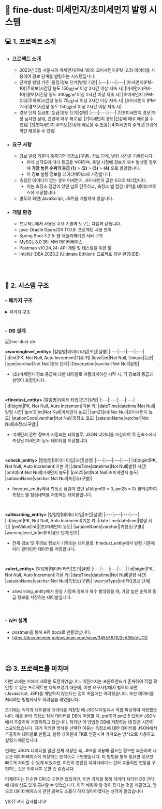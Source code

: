 # 🌿 fine-dust: 미세먼지/초미세먼지 발령 시스템
## 💻 1. 프로젝트 소개
 - ### 프로젝트 소개
   - 2023년 3월 서울시의 미세먼지(PM-10)와 초미세먼지(PM-2.5) 데이터를 사용하여 경보 단계를 발령하는 시스템입니다.
   - 단계별 발령 기준
     |물질|경보 단계|발령 기준|
     |:---|:---|:---|
     |미세먼지(PM-10)|주의보|시간당 농도 150㎍/㎥ 이상 2시간 이상 지속 시|
     |미세먼지(PM-10)|경보|시간당 농도 300㎍/㎥ 이상 2시간 이상 지속 시|
     |초미세먼지 (PM-2.5)|주의보|시간당 농도 75㎍/㎥ 이상 2시간 이상 지속 시|
     |초미세먼지 (PM-2.5)|경보|시간당 농도 150㎍/㎥ 이상 2시간 이상 지속 시|
   - 경보 단계 등급표
     |등급|경보 단계|설명|
     |:---|:---|:---|
     |1|초미세먼지 경보|가장 심각한 상태, 건강에 매우 해로움|
     |2|미세먼지 경보|건강에 매우 해로울 수 있음|
     |3|초미세먼지 주의보|건강에 해로울 수 있음|
     |4|미세먼지 주의보|건강에 약간 해로울 수 있음|
  
 - ### 요구 사항
   - 경보 발령 기준이 충족되면 측정소(구별), 경보 단계, 발령 시간을 기록합니다. 
     - 이때 심각도에 따라 등급을 부여하며, 동일 시점에 경보가 복수 발생할 경우에 **가장 높은 순위의 등급** **(1)** > **(2)** > **(3)** > **(4)** 으로 발령합니다.
     - 이 경보 발령 정보를 데이터베이스에 저장합니다.
   - 측정된 데이터가 없는 경우 미세먼지, 초미세먼지 값은 0으로 처리합니다.
     - 이는 측정소 점검이 있던 날로 간주하고, 측정소 별 점검 내역을 데이터베이스에 저장합니다.
   - 별도의 화면(JavaScript, JSP)을 개발하지 않습니다.
  
- ### 개발 환경
  - 프로젝트에서 사용된 주요 기술과 도구는 다음과 같습니다.
  - java: Oracle OpenJDK 17.0.8: 프로젝트 사용 언어
  - Spring Boot 3.2.5: 웹 애플리케이션 서버 구축
  - MySQL 8.0.36: 서버 데이터베이스
  - Postman v10.24.24: API 개발 및 테스팅을 위한 툴
  - IntelliJ IDEA 2023.2 (Ultimate Edition): 프로젝트 개발 환경(IDE)

  </br></br>

## 📄 2. 시스템 구조
### - 패키지 구조

 <details>
  <summary>패키지 구조</summary>
  
  ``` 
📦src
 ┣ 📂main
 ┃ ┣ 📂java
 ┃ ┃ ┗ 📂com
 ┃ ┃ ┃ ┗ 📂example
 ┃ ┃ ┃ ┃ ┗ 📂finedust
 ┃ ┃ ┃ ┃ ┃ ┣ 📂controller
 ┃ ┃ ┃ ┃ ┃ ┃ ┗ 📜MainController.java
 ┃ ┃ ┃ ┃ ┃ ┣ 📂data
 ┃ ┃ ┃ ┃ ┃ ┃ ┗ 📜JsonData.java
 ┃ ┃ ┃ ┃ ┃ ┣ 📂entity
 ┃ ┃ ┃ ┃ ┃ ┃ ┣ 📜AlertEntity.java
 ┃ ┃ ┃ ┃ ┃ ┃ ┣ 📜AllWarningEntity.java
 ┃ ┃ ┃ ┃ ┃ ┃ ┣ 📜CheckEntity.java
 ┃ ┃ ┃ ┃ ┃ ┃ ┣ 📜FineDustEntity.java
 ┃ ┃ ┃ ┃ ┃ ┃ ┗ 📜WarningLevelEntity.java
 ┃ ┃ ┃ ┃ ┃ ┣ 📂repository
 ┃ ┃ ┃ ┃ ┃ ┃ ┣ 📜AlertRepository.java
 ┃ ┃ ┃ ┃ ┃ ┃ ┣ 📜AllWarningRepository.java
 ┃ ┃ ┃ ┃ ┃ ┃ ┣ 📜CheckRepository.java
 ┃ ┃ ┃ ┃ ┃ ┃ ┣ 📜FineDustRepository.java
 ┃ ┃ ┃ ┃ ┃ ┃ ┗ 📜WarningLevelRepository.java
 ┃ ┃ ┃ ┃ ┃ ┣ 📂service
 ┃ ┃ ┃ ┃ ┃ ┃ ┣ 📜AlertService.java
 ┃ ┃ ┃ ┃ ┃ ┃ ┣ 📜AllWarningService.java
 ┃ ┃ ┃ ┃ ┃ ┃ ┣ 📜CheckService.java
 ┃ ┃ ┃ ┃ ┃ ┃ ┣ 📜FineDustService.java
 ┃ ┃ ┃ ┃ ┃ ┃ ┗ 📜JsonFileService.java
 ┃ ┃ ┃ ┃ ┃ ┗ 📜FineDustApplication.java
 ┃ ┗ 📂resources
 ┃ ┃ ┣ 📂static
 ┃ ┃ ┣ 📂templates
 ┃ ┃ ┣ 📜application.properties
 ┃ ┃ ┣ 📜data.json
 ┃ ┃ ┗ 📜data.sql
 ┗ 📂test
 ┃ ┗ 📂java
 ┃ ┃ ┗ 📂com
 ┃ ┃ ┃ ┗ 📂example
 ┃ ┃ ┃ ┃ ┗ 📂finedust
 ┃ ┃ ┃ ┃ ┃ ┗ 📜FineDustApplicationTests.java
  ```

  </details>
  </br>

### - DB 설계
![fine-dust-db](https://github.com/hhhhh1hhhh/fine-dust-warning-system/assets/93113812/822a4298-4fa1-4dca-8cd1-44b84f6c0a06)

**<warninglevel_entity>**
  |칼럼명|데이터 타입|조건|설명|
  |:---|:---|:---|:---|
  |id|int|PK, Not Null, Auto Increment|기본 키|
  |level|int|Not Null, Unique|등급|
  |type|varchar|Not Null|경보 단계|
  |Description|varchar|Not Null|설명|
 - (초)미세먼지 경보 등급에 대한 테이블로 애플리케이션 시작 시, 각 경보의 등급과 설명이 포함됩니다.
</br>

**<finedust_entity>**
  |칼럼명|데이터 타입|조건|설명|
  |:---|:---|:---|:---|
  |id|bigint|PK, Not Null, Auto Increment|기본 키|
  |dateTime|datetime|Not Null|발령 시간|
  |pm10|int|Not Null|미세먼지 농도||
  |pm25|int|Not Null|초미세먼지 농도|
  |stationCode|varchar|Not Null|측정소 코드|
  |sataionName|varchar|Not Null|측정소(구별)|
 - 미세먼지 관련 정보가 저장되는 테이블로, JSON 데이터를 파싱하여 각 관측소에서 측정된 미세먼지 농도 데이터를 저장합니다.
</br>

**<check_entity>**
  |칼럼명|데이터 타입|조건|설명|
  |:---|:---|:---|:---|
  |id|bigint|PK, Not Null, Auto Increment|기본 키|
  |dateTime|datetime|Not Null|발령 시간|
  |pm10|int|Not Null|미세먼지 농도||
  |pm25|int|Not Null|초미세먼지 농도|
  |sataionName|varchar|Not Null|측정소(구별)|
  - finedust_entity에서 측정소 점검이 있던 날을(pm10 = 0, pm25 = 0) 필터링하여 측정소 별 점검내역을 저장하는 테이블입니다.
</br>

**<allwarning_entity>**
  |칼럼명|데이터 타입|조건|설명|
  |:---|:---|:---|:---|
  |id|bigint|PK, Not Null, Auto Increment|기본 키|
  |dateTime|datetime||발령 시간|
  |pmValue|int||(초)미세먼지 농도|
  |sataionName|varchar||측정소(구별)|
  |warninglevel_id|int|FK|경보 단계 번호|
  - 전체 경보 및 주의보 정보가 기록되는 테이블로, finedust_entity에서 발령 기준에 따라 필터링한 데이터를 저장합니다.
</br>

**<alert_entity>**
  |칼럼명|데이터 타입|조건|설명|
  |:---|:---|:---|:---|
  |id|bigint|PK, Not Null, Auto Increment|기본 키|
  |dateTime|datetime|Not Null|발령 시간|
  |sataionName|varchar|Not Null|측정소(구별)|
  |warninType|int|FK|경보 단계|
  - allwarning_entity에서 동일 시점에 경보가 복수 발생했을 때, 가장 높은 순위의 등급 정보를 저장하는 테이블입니다.
</br>

### - API 설계
- postman을 통해 API docs로 만들었습니다.
- https://documenter.getpostman.com/view/34553670/2sA3BuVUCD

</br>
</br>

## 😊 3. 프로젝트를 마치며
이번 과제는 저에게 새로운 도전이었습니다. 이전까지는 프론트엔드가 존재하여 직접 확인할 수 있는 프로젝트만 다뤄보았기 때문에, 이번 요구사항에서 별도의 화면(Javascript, JSP)를 개발하지 않는다는 점이 처음에는 어려웠습니다. 또한 데이터를 처리하는 방법에서도 어려움을 겪었습니다.

초기에는 각각의 테이블에 데이터를 저장할 때 JSON 파일에서 직접 파싱하여 저장했습니다. 예를 들어 측정소 점검 데이터를 DB에 저장할 때, pm10과 pm2.5 값들을 JSON에서 추출하여 저장하려고 했습니다. 하지만 이 방법은 DB에  저장하는 데 많은 시간이 소요되었습니다. 제가 이러한 방식을 선택한 이유는 측정소에 대한 데이터를 JSON에서 추출하여 테이블로 만들고, 발령 테이블에 FK로 연관시켜 가져오는 방식으로 사용하고 싶었기 때문입니다.

현재는 JSON 데이터를 일단 전체 저장한 후, JPA를 이용해 필요한 정보만 추출하여 새로운 데이터베이스에 저장하는 방식으로 구현했습니다. 이 방법을 통해 필요한 정보만 빠르게 처리할 수 있게 되었지만, 여전히 연관된 데이터베이스 간의 효율적인 연동을 구현하는 것은 이뤄내지 못한 것 같습니다.

이제까지는 단순한 CRUD 구현만 했었지만, 이번 과제를 통해 데이터 처리와 DB 관리에 대해 심도 있게 공부할 수 있었습니다. 아직 배워야 할 것이 많다는 것을 깨달았고, 앞으로  데이터베이스에 관한 공부도 소홀히 하지 않아야겠다는 생각이 들었습니다

읽어주셔서 감사합니다! 
